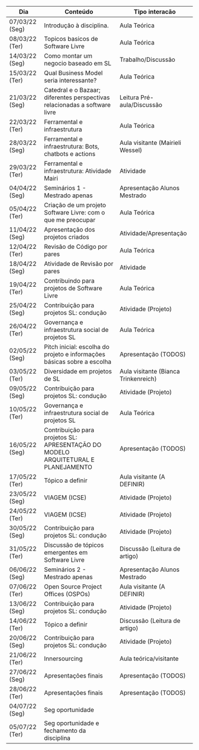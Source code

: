 Dia             | Conteúdo                                                                          | Tipo interacão
----------------|-----------------------------------------------------------------------------------|--------------------
 07/03/22 (Seg) | Introdução à disciplina.                                                          | Aula Teórica
 08/03/22 (Ter) | Topicos basicos de Software Livre                                                 | Aula Teórica
 14/03/22 (Seg) | Como montar um negocio baseado em SL                                              | Trabalho/Discussão
 15/03/22 (Ter) | Qual Business Model seria interessante?                                           | Aula Teórica
 21/03/22 (Seg) | Catedral e o Bazaar; diferentes perspectivas relacionadas a software livre        | Leitura Pré-aula/Discussão
 22/03/22 (Ter) | Ferramental e infraestrutura                                                      | Aula Teórica
 28/03/22 (Seg) | Ferramental e infraestrutura: Bots, chatbots e actions                            | Aula visitante (Mairieli Wessel)
 29/03/22 (Ter) | Ferramental e infraestrutura: Atividade Mairi                                     | Atividade
 04/04/22 (Seg) | Seminários 1 - Mestrado apenas                                                    | Apresentação Alunos Mestrado
 05/04/22 (Ter) | Criação de um projeto Software Livre: com o que me preocupar                      | Aula Teórica
 11/04/22 (Seg) | Apresentação dos projetos criados                                                 | Atividade/Apresentação
 12/04/22 (Ter) | Revisão de Código por pares                                                       | Aula Teórica
 18/04/22 (Seg) | Atividade de Revisão por pares                                                    | Atividade
 19/04/22 (Ter) | Contribuindo para projetos de Software Livre                                      | Aula Teórica
 25/04/22 (Seg) | Contribuição para projetos SL: condução                                           | Atividade (Projeto)
 26/04/22 (Ter) | Governança e infraestrutura social de projetos SL                                 | Aula Teórica
 02/05/22 (Seg) | Pitch inicial: escolha do projeto e informações básicas sobre a escolha           | Apresentação (TODOS)
 03/05/22 (Ter) | Diversidade em projetos de SL                                                     | Aula visitante (Bianca Trinkenreich)
 09/05/22 (Seg) | Contribuição para projetos SL: condução                                           | Atividade (Projeto)
 10/05/22 (Ter) | Governança e infraestrutura social de projetos SL                                 | Aula Teórica
 16/05/22 (Seg) | Contribuição para projetos SL: APRESENTAÇÃO DO MODELO ARQUITETURAL E PLANEJAMENTO | Apresentação (TODOS)
 17/05/22 (Ter) | Tópico a definir                                                                  | Aula visitante (A DEFINIR)
 23/05/22 (Seg) | VIAGEM (ICSE)                                                                     | Atividade (Projeto)
 24/05/22 (Ter) | VIAGEM (ICSE)                                                                     | Atividade (Projeto)
 30/05/22 (Seg) | Contribuição para projetos SL: condução                                           | Atividade (Projeto)
 31/05/22 (Ter) | Discussão de tópicos emergentes em Software Livre                                 | Discussão (Leitura de artigo)
 06/06/22 (Seg) | Seminários 2 - Mestrado apenas                                                    | Apresentação Alunos Mestrado
 07/06/22 (Ter) | Open Source Project Offices (OSPOs)                                               | Aula visitante (A DEFINIR)
 13/06/22 (Seg) | Contribuição para projetos SL: condução                                           | Atividade (Projeto)
 14/06/22 (Ter) | Tópico a definir                                                                  | Discussão (Leitura de artigo)
 20/06/22 (Seg) | Contribuição para projetos SL: condução                                           | Atividade (Projeto)
 21/06/22 (Ter) | Innersourcing                                                                     | Aula teórica/visitante
 27/06/22 (Seg) | Apresentações finais                                                              | Apresentação (TODOS)
 28/06/22 (Ter) | Apresentações finais                                                              | Apresentação (TODOS)
 04/07/22 (Seg) | Seg oportunidade                                                                  |
 05/07/22 (Ter) | Seg oportunidade e fechamento da disciplina                                       |
